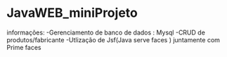 # JavaWEB_miniProjeto
informações:
-Gerenciamento de banco de dados : Mysql
-CRUD de produtos/fabricante 
-Utlização de Jsf(Java serve faces ) juntamente com Prime faces 
